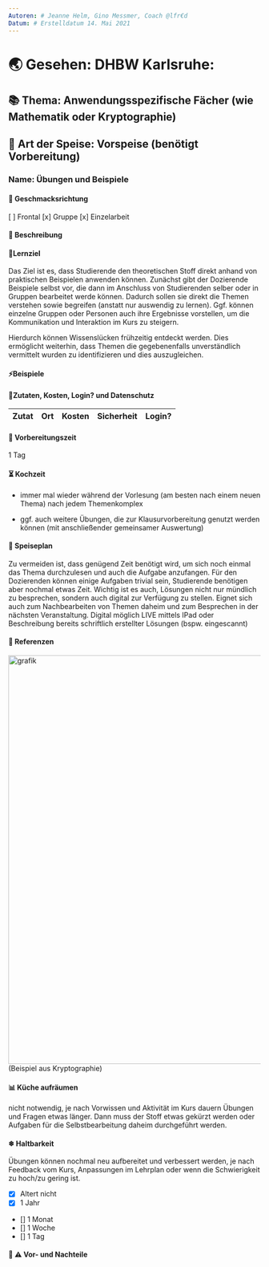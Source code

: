 ```yaml
---
Autoren: # Jeanne Helm, Gino Messmer, Coach @lfr€d
Datum: # Erstelldatum 14. Mai 2021
---
```


# <!-- Name des Rezepts -->

# 🌏 Gesehen: DHBW Karlsruhe:

## 📚 Thema: Anwendungsspezifische Fächer (wie Mathematik oder Kryptographie)

## 🍲 Art der Speise: Vorspeise (benötigt Vorbereitung)

### Name: Übungen und Beispiele

#### 🍹 Geschmacksrichtung
[ ] Frontal
[x] Gruppe
[x] Einzelarbeit

#### 📄 Beschreibung 

#### 🏁Lernziel
Das Ziel ist es, dass Studierende den theoretischen Stoff direkt anhand von praktischen 
Beispielen anwenden können. Zunächst gibt der Dozierende Beispiele selbst vor, die dann im 
Anschluss von Studierenden selber oder in Gruppen bearbeitet werde können. Dadurch sollen sie
direkt die Themen verstehen sowie begreifen (anstatt nur auswendig zu lernen). Ggf. können einzelne
Gruppen oder Personen auch ihre Ergebnisse vorstellen, um die Kommunikation und Interaktion im Kurs zu steigern.

Hierdurch können Wissenslücken frühzeitig entdeckt werden. 
Dies ermöglicht weiterhin, dass Themen die gegebenenfalls unverständlich vermittelt wurden zu identifizieren und dies auszugleichen.

#### ⚡Beispiele

#### 📜Zutaten, Kosten, Login? und Datenschutz 
<!-- Bei den Zutaten sind die Kosten zu bedenken. Weiterhin könnte man hier eine Anmerkung zum Datenschutz machen. -->

| Zutat | Ort | Kosten | Sicherheit |Login?|
|--|--|--|--|--|

#### 🚧 Vorbereitungszeit 
1 Tag

#### ⏳ Kochzeit 
<!-- bspw. "max. 10 Minuten" wie lange wird dieses Format angewendet -->
* immer mal wieder während der Vorlesung (am besten nach einem neuen Thema)
nach jedem Themenkomplex

* ggf. auch weitere Übungen, die zur Klausurvorbereitung genutzt werden können (mit anschließender gemeinsamer Auswertung)

#### 🍴 Speiseplan 
<!--
Ablauf
    Hier sollte man ganz genau beschreiben, wie das geht, damit es auch gut ankommt. Ein Poll, beispielsweise, wo nur der Fragesteller die Antworten sieht ist nicht best-practice. Daher bitte gerne viel Detail hier, dass man das Szenario wirklich nachstellen kann.
    
    Zu vermeiden ist ala: "Kochen Sie die Nudeln bis sie fertig sind." 
-->
Zu vermeiden ist, dass genügend Zeit benötigt wird, um sich noch einmal das Thema durchzulesen und auch die Aufgabe anzufangen.
Für den Dozierenden können einige Aufgaben trivial sein, Studierende benötigen aber nochmal etwas Zeit.
Wichtig ist es auch, Lösungen nicht nur mündlich zu besprechen, sondern auch digital zur Verfügung zu stellen.
Eignet sich auch zum Nachbearbeiten von Themen daheim und zum Besprechen in der nächsten Veranstaltung.
Digital möglich LIVE mittels IPad oder Beschreibung bereits schriftlich erstellter Lösungen (bspw. eingescannt)


#### 📑 Referenzen
<!-- Hier wäre es sehr schön, wenn man ein Beispiel zeigen könnte, das idealerweise offen, zb auf GIT liegt. -->
<img width="815" alt="grafik" src="https://user-images.githubusercontent.com/57350599/118295592-54983c80-b4dc-11eb-921a-590d8c5ea373.png">
(Beispiel aus Kryptographie)

#### 📊 Küche aufräumen 
nicht notwendig, je nach Vorwissen und Aktivität im Kurs dauern Übungen und Fragen etwas länger. Dann muss der Stoff etwas gekürzt werden
oder Aufgaben für die Selbstbearbeitung daheim durchgeführt werden.

#### ❄ Haltbarkeit
Übungen können nochmal neu aufbereitet und verbessert werden, je nach Feedback vom Kurs, Anpassungen im Lehrplan
oder wenn die Schwierigkeit zu hoch/zu gering ist. 

- [x] Altert nicht
- [x] 1 Jahr
- [] 1 Monat
- [] 1 Woche
- [] 1 Tag
<!-- - [] eigene Angabe -->

#### 🤔 ⚠️ Vor- und Nachteile
<!-- Diskussion -->
